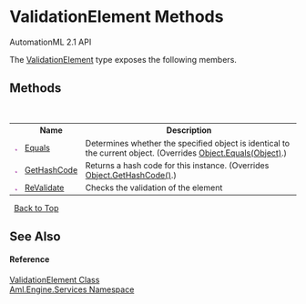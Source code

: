 # ValidationElement Methods
AutomationML 2.1 API 

The <a href="T_Aml_Engine_Services_ValidationElement">ValidationElement</a> type exposes the following members.


## Methods
&nbsp;<table><tr><th></th><th>Name</th><th>Description</th></tr><tr><td>![Public method](media/pubmethod.gif "Public method")</td><td><a href="M_Aml_Engine_Services_ValidationElement_Equals">Equals</a></td><td>
Determines whether the specified object is identical to the current object.
 (Overrides <a href="https://docs.microsoft.com/dotnet/api/system.object.equals#System_Object_Equals_System_Object_" target="_parent" rel="noopener noreferrer">Object.Equals(Object)</a>.)</td></tr><tr><td>![Public method](media/pubmethod.gif "Public method")</td><td><a href="M_Aml_Engine_Services_ValidationElement_GetHashCode">GetHashCode</a></td><td>
Returns a hash code for this instance.
 (Overrides <a href="https://docs.microsoft.com/dotnet/api/system.object.gethashcode#System_Object_GetHashCode" target="_parent" rel="noopener noreferrer">Object.GetHashCode()</a>.)</td></tr><tr><td>![Public method](media/pubmethod.gif "Public method")</td><td><a href="M_Aml_Engine_Services_ValidationElement_ReValidate">ReValidate</a></td><td>
Checks the validation of the element</td></tr></table>&nbsp;
<a href="#validationelement-methods">Back to Top</a>

## See Also


#### Reference
<a href="T_Aml_Engine_Services_ValidationElement">ValidationElement Class</a><br /><a href="N_Aml_Engine_Services">Aml.Engine.Services Namespace</a><br />